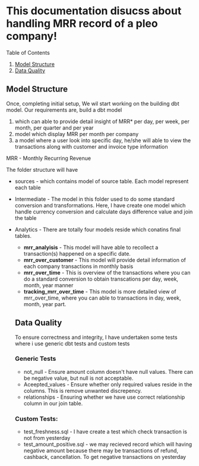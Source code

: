 # This documentation disucss about handling MRR record of a pleo company!

Table of Contents
1. [Model Structure](#model-structure)
2. [Data Quality](#data-quality)

## Model Structure
Once, completing initial setup, We wil start working on the building dbt model.
Our requirements are, build a dbt model 
1. which can able to provide detail insight of MRR* per day, per week, per month, per quarter and per year
2. model which display MRR per month per company
3. a model where a user look into specific day, he/she will able to view the transactions along with customer and invoice type information

MRR - Monthly Recurring Revenue

The folder structure will have 
- sources - which contains model of source table. Each model represent each table
- Intermediate - The model in this folder used to do some standard conversion and transformations. Here, I have create one model which handle currency conversion and calculate days difference value and join the table
- Analytics - There are totally four models reside which conatins final tables.
  - **mrr_analyisis** - This model will have able to recollect a transaction(s) happened on a specific date.
  - **mrr_over_customer** - This model will provide detail information of each company transactions in monthly basis
  - **mrr_over_time** - This is overview of the transactions where you can do a standard conversion to obtain transcations per day, week, month, year manner
  - **tracking_mrr_over_time** - This model is more detailed view of mrr_over_time, where you can able to transactions in day, week, month, year part.

  ## Data Quality
  To ensure correctness and integrity, I have undertaken some tests where i use generic dbt tests and custom tests
  ### Generic Tests
  - not_null - Ensure amount column doesn't have null values. There can be negative value, but null is not acceptable.
  - Aceepted_values - Ensure whether only required values reside in the columns. This is remove unwanted discrepency.
  - relationships - Ensuring whether we have use correct relationship column in our join table.
  
  ### Custom Tests:
  - test_freshness.sql - I have create a test which check transaction is not from yesterday
  - test_amount_positive.sql - we may recieved record which will having negative amount because there may be transactions of refund, cashback, cancellation. To get negative transactions on yesterday